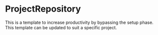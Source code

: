 # ProjectRepository
This is a template to increase productivity by bypassing the setup phase. This template can be updated to suit a specific project.
